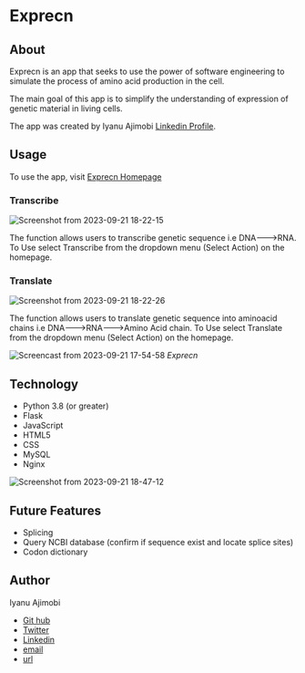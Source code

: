 # Exprecn

## About
Exprecn is an app that seeks to use the power of software engineering to simulate the process of amino acid production in the cell.

The main goal of this app is to simplify the understanding of expression of genetic material in living cells.

The app was created by Iyanu Ajimobi [Linkedin Profile](https://www.linkedin.com/in/I-yan-u).

## Usage

To use the app, visit [Exprecn Homepage](http://web-02.yandev.tech)

### Transcribe
![Screenshot from 2023-09-21 18-22-15](https://github.com/I-yan-u/Exprecn/assets/107860450/a3f68c75-6d79-40ec-9c75-f1bcde65346b)


The function allows users to transcribe genetic sequence i.e DNA--->RNA.
To Use select Transcribe from the dropdown menu (Select Action) on the homepage.


### Translate
![Screenshot from 2023-09-21 18-22-26](https://github.com/I-yan-u/Exprecn/assets/107860450/dccbd103-ac30-4098-81bd-6b6688bb1fb7)


The function allows users to translate genetic sequence into aminoacid chains i.e DNA--->RNA--->Amino Acid chain.
To Use select Translate from the dropdown menu (Select Action) on the homepage.


![Screencast from 2023-09-21 17-54-58](https://github.com/I-yan-u/Exprecn/assets/107860450/e8d407de-26cc-4d84-8655-1c98f4492123)
*Exprecn*

## Technology


- Python 3.8 (or greater)
- Flask
- JavaScript
- HTML5
- CSS
- MySQL
- Nginx
    
![Screenshot from 2023-09-21 18-47-12](https://github.com/I-yan-u/Exprecn/assets/107860450/129e7f8e-1947-4030-94bc-eabb1fb3f5a6)

## Future Features

- Splicing
- Query NCBI database (confirm if sequence exist and locate splice sites)
- Codon dictionary

## Author
Iyanu Ajimobi 

- [Git hub](https://github.com/I-yan-u)  
- [Twitter](https://twitter.com/__iyanu__) 
- [Linkedin](https://linkedin.com/in/I-yan-u)  
- [email](iyanuajimobi5000@outlook.com)  
- [url](www.yandev.tech)

